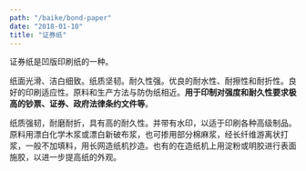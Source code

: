 ```yaml
---
path: "/baike/bond-paper"
date: "2018-01-10"
title: "证券纸"
---
```


证券纸是凹版印刷纸的一种。   

纸面光滑、洁白细致。纸质坚韧。耐久性强。优良的耐水性、耐擦性和耐折性。良好的印刷适应性。原料和生产方法与防伪纸相近。**用于印制对强度和耐久性要求极高的钞票、证券、政府法律条约文件等**。   

纸质强韧，耐磨耐折，具有高的耐久性。并带有水印，以适于印刷各种高级制品。原料用漂白化学木浆或漂白新破布浆，也可掺用部分棉麻浆，经长纤维游离状打浆，一般不加填料，用长网造纸机抄造。也有的在造纸机上用淀粉或明胶进行表面施胶，以进一步提高纸的外观。
